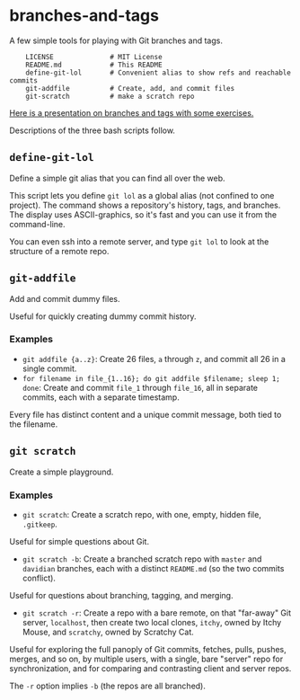 # branches-and-tags

A few simple tools for playing with Git branches and tags.

        LICENSE              # MIT License
        README.md            # This README
        define-git-lol       # Convenient alias to show refs and reachable commits 
        git-addfile          # Create, add, and commit files
        git-scratch          # make a scratch repo
        
[Here is a presentation on branches and tags with some exercises.](https://docs.google.com/presentation/d/13yPOoZ7qSulqthG-8fv9Rb4UatTi3TQX2237zOU4q08/edit?usp=sharing)

Descriptions of the three bash scripts follow.

## `define-git-lol`

Define a simple git alias that you can find all over the web.

This script lets you define `git lol` as a global alias (not confined to one project).
The command shows a repository's history, tags, and branches.
The display uses ASCII-graphics, so it's fast and you can use it from the command-line.

You can even ssh into a remote server, and type `git lol`
to look at the structure of a remote repo. 

## `git-addfile`

Add and commit dummy files.

Useful for quickly creating dummy commit history.


### Examples

- `git addfile {a..z}`:
Create 26 files, `a` through `z`, and commit all 26 in a single commit.
- `for filename in file_{1..16}; do git addfile $filename; sleep 1; done`:
Create and commit `file_1` through `file_16`,
all in separate commits, each with a separate timestamp.

Every file has distinct content and a unique commit message, both tied to the filename.

## `git scratch`

Create a simple playground.

### Examples

- `git scratch`: Create a scratch repo, with one, empty, hidden file, `.gitkeep`.

Useful for simple questions about Git.
- `git scratch -b`: Create a branched scratch repo with `master` and `davidian` branches,
each with a distinct `README.md` (so the two commits conflict).

Useful for questions about branching, tagging, and merging.
- `git scratch -r`: Create a repo with a bare remote, on that "far-away" Git server, `localhost`,
then create two local clones, `itchy`, owned by Itchy Mouse, and `scratchy`, owned by Scratchy Cat.

Useful for exploring the full panoply of Git commits, fetches, pulls, pushes, merges, and so on, by multiple users,
with a single, bare "server" repo for synchronization, and for comparing and contrasting client and server repos.

The `-r` option implies `-b` (the repos are all branched).
